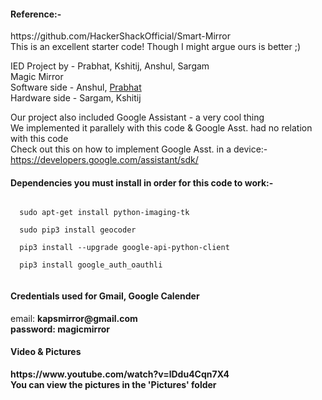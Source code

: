 <h4>Reference:-</h4>
https://github.com/HackerShackOfficial/Smart-Mirror<br>
This is an excellent starter code! Though I might argue ours is better ;)<br>


IED Project by - Prabhat, Kshitij, Anshul, Sargam<br>
Magic Mirror<br>
Software side - Anshul, <u>Prabhat</u><br>
Hardware side - Sargam, Kshitij<br>


Our project also included Google Assistant - a very cool thing<br>
We implemented it parallely with this code & Google Asst. had no relation with this code<br>
Check out this on how to implement Google Asst. in a device:-<br>
https://developers.google.com/assistant/sdk/


<h4>Dependencies you must install in order for this code to work:-</h4>
<code>
  sudo apt-get install python-imaging-tk<br>
  sudo pip3 install geocoder<br>
  pip3 install --upgrade google-api-python-client<br>
  pip3 install google_auth_oauthli<br>
</code>


<h4>Credentials used for Gmail, Google Calender</h4>
email: <b>kapsmirror@gmail.com<b><br>
password: <b>magicmirror<b><br>


<h4>Video & Pictures</h4>
https://www.youtube.com/watch?v=lDdu4Cqn7X4<br>
You can view the pictures in the 'Pictures' folder<br>
<br>
